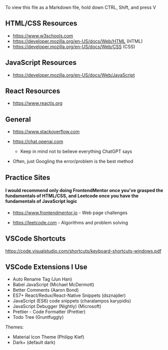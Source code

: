 To view this file as a Markdown file, hold down CTRL, Shift, and press V

## HTML/CSS Resources

- https://www.w3schools.com
- https://developer.mozilla.org/en-US/docs/Web/HTML (HTML)
- https://developer.mozilla.org/en-US/docs/Web/CSS (CSS)

## JavaScript Resources

- https://developer.mozilla.org/en-US/docs/Web/JavaScript

## React Resources

- https://www.reactjs.org

## General

- https://www.stackoverflow.com

- https://chat.openai.com
    - Keep in mind not to believe everything ChatGPT says

- Often, just Googling the error/problem is the best method

## Practice Sites
#### I would recommend only doing FrontendMentor once you've grasped the fundamentals of HTML/CSS, and Leetcode once you have the fundamentals of JavaScript logic

- https://www.frontendmentor.io - Web page challenges

- https://leetcode.com - Algorithms and problem solving

## VSCode Shortcuts

https://code.visualstudio.com/shortcuts/keyboard-shortcuts-windows.pdf

## VSCode Extensions I Use

- Auto Rename Tag (Jun Han)
- Babel JavaScript (Michael McDermott)
- Better Comments (Aaron Bond)
- ES7+ React/Redux/React-Native Snippets (dsznajder)
- JavaScript (ES6) code snippets (charalampos karypidis)
- JavaScript Debugger (Nightly) (Microsoft)
- Prettier - Code Formatter (Prettier)
- Todo Tree (Gruntfuggly)

Themes:
- Material Icon Theme (Philipp Kief)
- Dark+ (default dark)